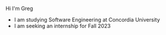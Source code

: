 Hi I'm Greg
- I am studying Software Engineering at Concordia University
- I am seeking an internship for Fall 2023
